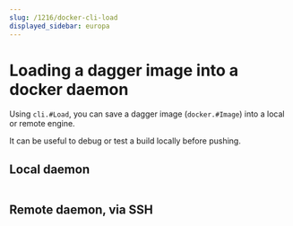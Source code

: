 ```yaml
---
slug: /1216/docker-cli-load
displayed_sidebar: europa
---
```


# Loading a dagger image into a docker daemon

Using `cli.#Load`, you can save a dagger image (`docker.#Image`) into a local or remote engine.

It can be useful to debug or test a build locally before pushing.

## Local daemon

```cue file=./plans/docker-cli-load/local.cue
```

## Remote daemon, via SSH

```cue file=./plans/docker-cli-load/ssh.cue
```

